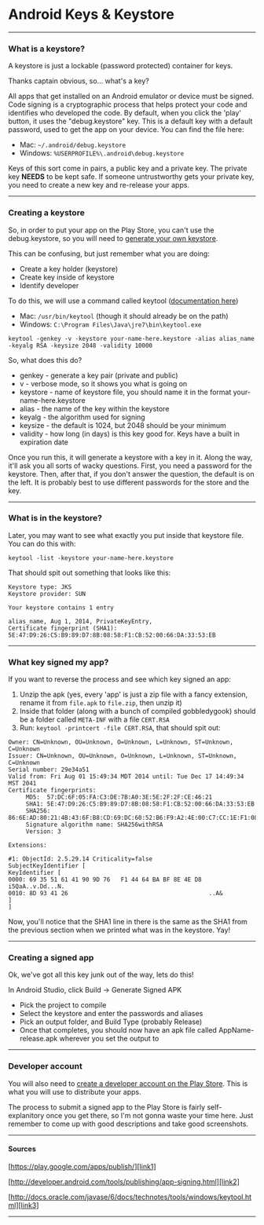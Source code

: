 # Android Keys & Keystore

---

### What is a keystore?

A keystore is just a lockable (password protected) container for keys.

Thanks captain obvious, so... what's a key?

All apps that get installed on an Android emulator or device must be signed. Code signing is a cryptographic process that helps protect your code and identifies who developed the code. By default, when you click the 'play' button, it uses the "debug.keystore" key. This is a default key with a default password, used to get the app on your device. You can find the file here:

* Mac: `~/.android/debug.keystore`
* Windows: `%USERPROFILE%\.android\debug.keystore`

Keys of this sort come in pairs, a public key and a private key. The private key **NEEDS** to be kept safe. If someone untrustworthy gets your private key, you need to create a new key and re-release your apps.

---

### Creating a keystore

So, in order to put your app on the Play Store, you can't use the debug.keystore, so you will need to [generate your own keystore][link2].

This can be confusing, but just remember what you are doing:

* Create a key holder (keystore)
* Create key inside of keystore
* Identify developer

To do this, we will use a command called keytool ([documentation here][link3])

* Mac: `/usr/bin/keytool` (though it should already be on the path)
* Windows: `C:\Program Files\Java\jre7\bin\keytool.exe`

`keytool -genkey -v -keystore your-name-here.keystore -alias alias_name -keyalg RSA -keysize 2048 -validity 10000`

So, what does this do?

* genkey - generate a key pair (private and public)
* v - verbose mode, so it shows you what is going on
* keystore - name of keystore file, you should name it in the format your-name-here.keystore
* alias - the name of the key within the keystore
* keyalg - the algorithm used for signing
* keysize - the default is 1024, but 2048 should be your minimum
* validity - how long (in days) is this key good for. Keys have a built in expiration date

Once you run this, it will generate a keystore with a key in it. Along the way, it'll ask you all sorts of wacky questions. First, you need a password for the keystore. Then, after that, if you don't answer the question, the default is on the left. It is probably best to use different passwords for the store and the key.

---

### What is in the keystore?

Later, you may want to see what exactly you put inside that keystore file. You can do this with:

`keytool -list -keystore your-name-here.keystore`

That should spit out something that looks like this:

```
Keystore type: JKS
Keystore provider: SUN

Your keystore contains 1 entry

alias_name, Aug 1, 2014, PrivateKeyEntry, 
Certificate fingerprint (SHA1): 5E:47:D9:26:C5:B9:89:D7:8B:08:58:F1:CB:52:00:66:DA:33:53:EB
```

---

### What key signed my app?

If you want to reverse the process and see which key signed an app:

1. Unzip the apk (yes, every 'app' is just a zip file with a fancy extension, rename it from `file.apk` to `file.zip`, then unzip it)
2. Inside that folder (along with a bunch of compiled gobbledygook) should be a folder called `META-INF` with a file `CERT.RSA`
3. Run: `keytool -printcert -file CERT.RSA`, that should spit out:

```
Owner: CN=Unknown, OU=Unknown, O=Unknown, L=Unknown, ST=Unknown, C=Unknown
Issuer: CN=Unknown, OU=Unknown, O=Unknown, L=Unknown, ST=Unknown, C=Unknown
Serial number: 29e34a51
Valid from: Fri Aug 01 15:49:34 MDT 2014 until: Tue Dec 17 14:49:34 MST 2041
Certificate fingerprints:
	 MD5:  57:DC:6F:05:FA:C3:DE:7B:A0:3E:5E:2F:2F:CE:46:21
	 SHA1: 5E:47:D9:26:C5:B9:89:D7:8B:08:58:F1:CB:52:00:66:DA:33:53:EB
	 SHA256: 86:6E:AD:80:21:4B:43:6F:B8:CD:69:DC:60:52:B6:F9:A2:4E:00:C7:CC:1E:F1:08:1C:E0:BD:34:30:57:24:55
	 Signature algorithm name: SHA256withRSA
	 Version: 3

Extensions: 

#1: ObjectId: 2.5.29.14 Criticality=false
SubjectKeyIdentifier [
KeyIdentifier [
0000: 69 35 51 61 41 90 9D 76   F1 44 64 BA BF 8E 4E D8  i5QaA..v.Dd...N.
0010: 8D 93 41 26                                        ..A&
]
]
```

Now, you'll notice that the SHA1 line in there is the same as the SHA1 from the previous section when we printed what was in the keystore. Yay!

---

### Creating a signed app

Ok, we've got all this key junk out of the way, lets do this!

In Android Studio, click Build -> Generate Signed APK

* Pick the project to compile
* Select the keystore and enter the passwords and aliases
* Pick an output folder, and Build Type (probably Release)
* Once that completes, you should now have an apk file called AppName-release.apk wherever you set the output to

---

### Developer account

You will also need to [create a developer account on the Play Store][link1]. This is what you will use to distribute your apps.

The process to submit a signed app to the Play Store is fairly self-explanitory once you get there, so I'm not gonna waste your time here. Just remember to come up with good descriptions and take good screenshots.

---

#### Sources

[https://play.google.com/apps/publish/][link1]

[http://developer.android.com/tools/publishing/app-signing.html][link2]

[http://docs.oracle.com/javase/6/docs/technotes/tools/windows/keytool.html][link3]

---

[link1]: https://play.google.com/apps/publish/
[link2]: http://developer.android.com/tools/publishing/app-signing.html
[link3]: http://docs.oracle.com/javase/6/docs/technotes/tools/windows/keytool.html